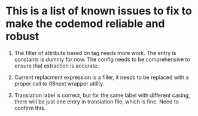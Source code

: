 # This is a list of known issues to fix to make the codemod reliable and robust

1. The filter of attribute based on tag needs more work. The entry is constants is dummy for now. The config needs to be comprehensive to ensure that extraction is accurate.

2. Current replacment expression is a filler, it needs to be replaced with a proper call to i18next wrapper utility.

3. Translation label is correct, but for the same label with different casing, there will be just one entry in translation file, which is fine. Need to confirm this.